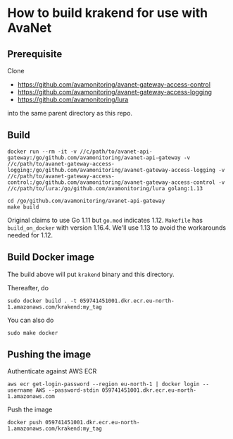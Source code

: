 # How to build krakend for use with AvaNet

## Prerequisite

Clone 
* https://github.com/avamonitoring/avanet-gateway-access-control
* https://github.com/avamonitoring/avanet-gateway-access-logging
* https://github.com/avamonitoring/lura

into the same parent directory as this repo.

## Build

```
docker run --rm -it -v //c/path/to/avanet-api-gateway:/go/github.com/avamonitoring/avanet-api-gateway -v //c/path/to/avanet-gateway-access-logging:/go/github.com/avamonitoring/avanet-gateway-access-logging -v //c/path/to/avanet-gateway-access-control:/go/github.com/avamonitoring/avanet-gateway-access-control -v //c/path/to/lura:/go/github.com/avamonitoring/lura golang:1.13

cd /go/github.com/avamonitoring/avanet-api-gateway
make build
```

Original claims to use Go 1.11 but `go.mod` indicates 1.12.
`Makefile` has `build_on_docker` with version 1.16.4.
We'll use 1.13 to avoid the workarounds needed for 1.12.

## Build Docker image

The build above will put `krakend` binary and this directory.

Thereafter, do
```
sudo docker build . -t 059741451001.dkr.ecr.eu-north-1.amazonaws.com/krakend:my_tag
```
You can also do
```
sudo make docker
```

## Pushing the image

Authenticate against AWS ECR
```
aws ecr get-login-password --region eu-north-1 | docker login --username AWS --password-stdin 059741451001.dkr.ecr.eu-north-1.amazonaws.com
```

Push the image
```
docker push 059741451001.dkr.ecr.eu-north-1.amazonaws.com/krakend:my_tag
```
